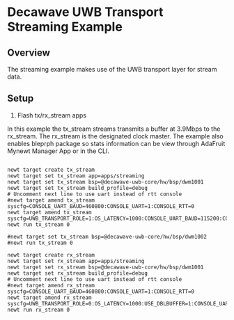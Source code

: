 <!--
#
# Licensed to the Apache Software Foundation (ASF) under one
# or more contributor license agreements.  See the NOTICE file
# distributed with this work for additional information
# regarding copyright ownership.  The ASF licenses this file
# to you under the Apache License, Version 2.0 (the
# "License"); you may not use this file except in compliance
# with the License.  You may obtain a copy of the License at
#
# http://www.apache.org/licenses/LICENSE-2.0
#
# Unless required by applicable law or agreed to in writing,
# software distributed under the License is distributed on an
# "AS IS" BASIS, WITHOUT WARRANTIES OR CONDITIONS OF ANY
#  KIND, either express or implied.  See the License for the
# specific language governing permissions and limitations
# under the License.
#
-->

# Decawave UWB Transport Streaming Example


## Overview

The streaming example makes use of the UWB transport layer for stream data.

## Setup

1. Flash tx/rx_stream apps

In this example the tx_stream streams transmits a buffer at 3.9Mbps to the rx_stream. The rx_stream is the designated clock master. The example also enables bleprph package so stats information can be view through AdaFruit Mynewt Manager App or in the CLI.


```no-highlight

newt target create tx_stream
newt target set tx_stream app=apps/streaming
newt target set tx_stream bsp=@decawave-uwb-core/hw/bsp/dwm1001
newt target set tx_stream build_profile=debug
# Uncomment next line to use uart instead of rtt console
#newt target amend tx_stream syscfg=CONSOLE_UART_BAUD=460800:CONSOLE_UART=1:CONSOLE_RTT=0
newt target amend tx_stream syscfg=UWB_TRANSPORT_ROLE=1:OS_LATENCY=1000:CONSOLE_UART_BAUD=115200:CONSOLE_UART=1:CONSOLE_RTT=0:DW1000_SYS_STATUS_BACKTRACE_LEN=128
newt run tx_stream 0

#newt target set tx_stream bsp=@decawave-uwb-core/hw/bsp/dwm1002
#newt run tx_stream 0

newt target create rx_stream
newt target set rx_stream app=apps/streaming
newt target set rx_stream bsp=@decawave-uwb-core/hw/bsp/dwm1001
newt target set rx_stream build_profile=debug
# Uncomment next line to use uart instead of rtt console
#newt target amend rx_stream syscfg=CONSOLE_UART_BAUD=460800:CONSOLE_UART=1:CONSOLE_RTT=0
newt target amend rx_stream syscfg=UWB_TRANSPORT_ROLE=0:OS_LATENCY=1000:USE_DBLBUFFER=1:CONSOLE_UART_BAUD=115200:CONSOLE_UART=1:CONSOLE_RTT=0:DW1000_SYS_STATUS_BACKTRACE_LEN=128
newt run rx_stream 0

```

